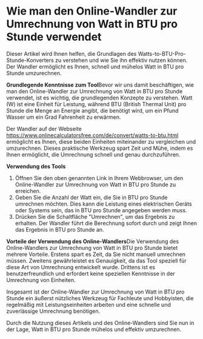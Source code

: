 Wie man den Online-Wandler zur Umrechnung von Watt in BTU pro Stunde verwendet
==============================================================================

Dieser Artikel wird Ihnen helfen, die Grundlagen des Watts-to-BTU-Pro-Stunde-Konverters zu verstehen und wie Sie ihn effektiv nutzen können. Der Wandler ermöglicht es Ihnen, schnell und mühelos Watt in BTU pro Stunde umzurechnen.

**Grundlegende Kenntnisse zum Tool**Bevor wir uns damit beschäftigen, wie man den Online-Wandler zur Umrechnung von Watt in BTU pro Stunde verwendet, ist es wichtig, die grundlegenden Konzepte zu verstehen. Watt (W) ist eine Einheit für Leistung, während BTU (British Thermal Unit) pro Stunde die Menge an Energie angibt, die benötigt wird, um ein Pfund Wasser um ein Grad Fahrenheit zu erwärmen.

Der Wandler auf der Webseite <https://www.onlinecalculatorsfree.com/de/convert/watts-to-btu.html> ermöglicht es Ihnen, diese beiden Einheiten miteinander zu vergleichen und umzurechnen. Dieses praktische Werkzeug spart Zeit und Mühe, indem es Ihnen ermöglicht, die Umrechnung schnell und genau durchzuführen.

**Verwendung des Tools**

1. Öffnen Sie den oben genannten Link in Ihrem Webbrowser, um den Online-Wandler zur Umrechnung von Watt in BTU pro Stunde zu erreichen.
2. Geben Sie die Anzahl der Watt ein, die Sie in BTU pro Stunde umrechnen möchten. Dies kann die Leistung eines elektrischen Geräts oder Systems sein, das in BTU pro Stunde angegeben werden muss.
3. Drücken Sie die Schaltfläche "Umrechnen", um das Ergebnis zu erhalten. Der Wandler führt die Berechnung sofort durch und zeigt Ihnen das Ergebnis in BTU pro Stunde an.

**Vorteile der Verwendung des Online-Wandlers**Die Verwendung des Online-Wandlers zur Umrechnung von Watt in BTU pro Stunde bietet mehrere Vorteile. Erstens spart es Zeit, da Sie nicht manuell umrechnen müssen. Zweitens gewährleistet es Genauigkeit, da das Tool speziell für diese Art von Umrechnung entwickelt wurde. Drittens ist es benutzerfreundlich und erfordert keine speziellen Kenntnisse in der Umrechnung von Einheiten.

Insgesamt ist der Online-Wandler zur Umrechnung von Watt in BTU pro Stunde ein äußerst nützliches Werkzeug für Fachleute und Hobbyisten, die regelmäßig mit Leistungseinheiten arbeiten und eine schnelle und zuverlässige Umrechnung benötigen.

Durch die Nutzung dieses Artikels und des Online-Wandlers sind Sie nun in der Lage, Watt in BTU pro Stunde mühelos und effektiv umzurechnen.